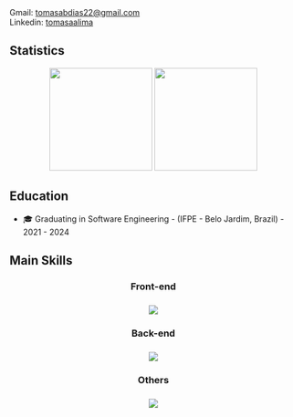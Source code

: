 <div>
 Gmail: <a href="tomasabdias22@gmail.com" target="_blank">tomasabdias22@gmail.com</a><br>
 Linkedin: <a href="https://www.linkedin.com/in/tom%C3%A1s-abdias-a7262726b/" target="_blank">tomasaalima</a>
</div>

## Statistics

<!--
**tomasaalima/tomasaalima** is a ✨ _special_ ✨ repository because its `README.md` (this file) appears on your GitHub profile.

Here are some ideas to get you started:


-  🌱 I’m currently learning NodeJS, React..
- 👯 I’m looking to collaborate on ...
- 🤔 I’m looking for help with ...
- 💬 Ask me about ...
- 📫 How to reach me: ...
- 😄 Pronouns: ...
- ⚡ Fun fact: ...
-->

<div align="center">
  <img height="180em" src="https://github-readme-stats.vercel.app/api?username=tomasaalima&show_icons=true&theme=dracula&tinclude_all_commits=true"/>
  <img height="180em" src="https://github-readme-stats.vercel.app/api/top-langs/?username=tomasaalima&layout=compact&theme=dracula&langs_count=6"/>
</div>

## Education
- 🎓 Graduating in Software Engineering - (IFPE - Belo Jardim, Brazil) - 2021 - 2024

## Main Skills
</p>
<h3 align="center">
  Front-end
<h3/>
<p align="center">
  <a href="https://skillicons.dev">
    <img src="https://skillicons.dev/icons?i=html,css,tailwindcss,js,react" />
  </a>
</p>
  <h3 align="center">
  Back-end
<h3/>
<p align="center">
  <a href="https://skillicons.dev">
    <img src="https://skillicons.dev/icons?i=php,java,laravel,hibernate,postgres,mysql" />
  </a>
</p>
    <h3 align="center">
  Others
<h3/>
<p align="center">
  <a href="https://skillicons.dev">
    <img src="https://skillicons.dev/icons?i=git,github,nodejs" />
  </a>

